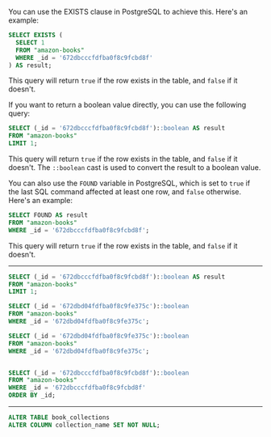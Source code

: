 You can use the EXISTS clause in PostgreSQL to achieve this. Here's an example:

```sql
SELECT EXISTS (
  SELECT 1
  FROM "amazon-books"
  WHERE _id = '672dbcccfdfba0f8c9fcbd8f'
) AS result;
```

This query will return `true` if the row exists in the table, and `false` if it doesn't.

If you want to return a boolean value directly, you can use the following query:

```sql
SELECT (_id = '672dbcccfdfba0f8c9fcbd8f')::boolean AS result
FROM "amazon-books"
LIMIT 1;
```

This query will return `true` if the row exists in the table, and `false` if it doesn't. The `::boolean` cast is used to convert the result to a boolean value.

You can also use the `FOUND` variable in PostgreSQL, which is set to `true` if the last SQL command affected at least one row, and `false` otherwise. Here's an example:

```sql
SELECT FOUND AS result
FROM "amazon-books"
WHERE _id = '672dbcccfdfba0f8c9fcbd8f';
```

This query will return `true` if the row exists in the table, and `false` if it doesn't.

---

```sql
SELECT (_id = '672dbcccfdfba0f8c9fcbd8f')::boolean AS result
FROM "amazon-books"
LIMIT 1;

SELECT (_id = '672dbd04fdfba0f8c9fe375c')::boolean
FROM "amazon-books"
WHERE _id = '672dbd04fdfba0f8c9fe375c';

SELECT (_id = '672dbd04fdfba0f8c9fe375c')::boolean
FROM "amazon-books"
WHERE _id = '672dbd04fdfba0f8c9fe375c';


SELECT (_id = '672dbcccfdfba0f8c9fcbd8f')::boolean
FROM "amazon-books"
WHERE _id = '672dbcccfdfba0f8c9fcbd8f'
ORDER BY _id;
```

---

```sql
ALTER TABLE book_collections
ALTER COLUMN collection_name SET NOT NULL;
```
